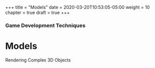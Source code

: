 +++
title = "Models"
date = 2020-03-20T10:53:05-05:00
weight = 10
chapter = true
draft = true
+++

### Game Development Techniques

# Models

Rendering Complex 3D Objects